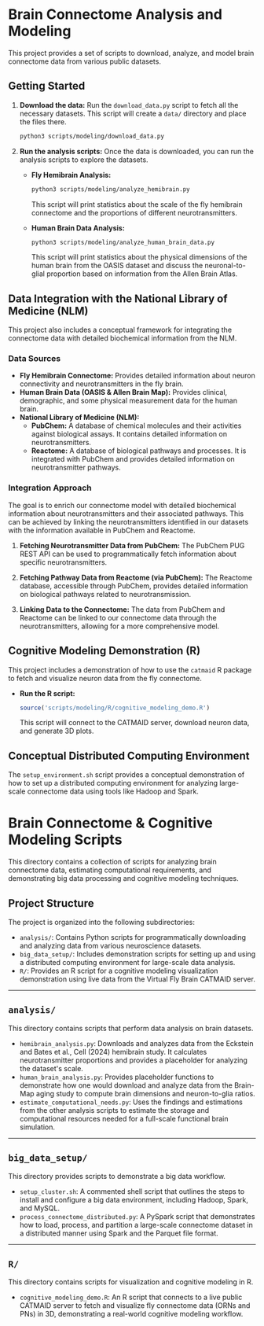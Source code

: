 # Brain Connectome Analysis and Modeling

This project provides a set of scripts to download, analyze, and model brain connectome data from various public datasets.

## Getting Started

1.  **Download the data:**
    Run the `download_data.py` script to fetch all the necessary datasets. This script will create a `data/` directory and place the files there.
    ```bash
    python3 scripts/modeling/download_data.py
    ```

2.  **Run the analysis scripts:**
    Once the data is downloaded, you can run the analysis scripts to explore the datasets.

    *   **Fly Hemibrain Analysis:**
        ```bash
        python3 scripts/modeling/analyze_hemibrain.py
        ```
        This script will print statistics about the scale of the fly hemibrain connectome and the proportions of different neurotransmitters.

    *   **Human Brain Data Analysis:**
        ```bash
        python3 scripts/modeling/analyze_human_brain_data.py
        ```
        This script will print statistics about the physical dimensions of the human brain from the OASIS dataset and discuss the neuronal-to-glial proportion based on information from the Allen Brain Atlas.

## Data Integration with the National Library of Medicine (NLM)

This project also includes a conceptual framework for integrating the connectome data with detailed biochemical information from the NLM.

### Data Sources

*   **Fly Hemibrain Connectome:** Provides detailed information about neuron connectivity and neurotransmitters in the fly brain.
*   **Human Brain Data (OASIS & Allen Brain Map):** Provides clinical, demographic, and some physical measurement data for the human brain.
*   **National Library of Medicine (NLM):**
    *   **PubChem:** A database of chemical molecules and their activities against biological assays. It contains detailed information on neurotransmitters.
    *   **Reactome:** A database of biological pathways and processes. It is integrated with PubChem and provides detailed information on neurotransmitter pathways.

### Integration Approach

The goal is to enrich our connectome model with detailed biochemical information about neurotransmitters and their associated pathways. This can be achieved by linking the neurotransmitters identified in our datasets with the information available in PubChem and Reactome.

1.  **Fetching Neurotransmitter Data from PubChem:**
    The PubChem PUG REST API can be used to programmatically fetch information about specific neurotransmitters.

2.  **Fetching Pathway Data from Reactome (via PubChem):**
    The Reactome database, accessible through PubChem, provides detailed information on biological pathways related to neurotransmission.

3.  **Linking Data to the Connectome:**
    The data from PubChem and Reactome can be linked to our connectome data through the neurotransmitters, allowing for a more comprehensive model.

## Cognitive Modeling Demonstration (R)

This project includes a demonstration of how to use the `catmaid` R package to fetch and visualize neuron data from the fly connectome.

*   **Run the R script:**
    ```R
    source('scripts/modeling/R/cognitive_modeling_demo.R')
    ```
    This script will connect to the CATMAID server, download neuron data, and generate 3D plots.

## Conceptual Distributed Computing Environment

The `setup_environment.sh` script provides a conceptual demonstration of how to set up a distributed computing environment for analyzing large-scale connectome data using tools like Hadoop and Spark.
# Brain Connectome & Cognitive Modeling Scripts

This directory contains a collection of scripts for analyzing brain connectome data, estimating computational requirements, and demonstrating big data processing and cognitive modeling techniques.

## Project Structure

The project is organized into the following subdirectories:

-   `analysis/`: Contains Python scripts for programmatically downloading and analyzing data from various neuroscience datasets.
-   `big_data_setup/`: Includes demonstration scripts for setting up and using a distributed computing environment for large-scale data analysis.
-   `R/`: Provides an R script for a cognitive modeling visualization demonstration using live data from the Virtual Fly Brain CATMAID server.

---

## `analysis/`

This directory contains scripts that perform data analysis on brain datasets.

-   `hemibrain_analysis.py`: Downloads and analyzes data from the Eckstein and Bates et al., Cell (2024) hemibrain study. It calculates neurotransmitter proportions and provides a placeholder for analyzing the dataset's scale.
-   `human_brain_analysis.py`: Provides placeholder functions to demonstrate how one would download and analyze data from the Brain-Map aging study to compute brain dimensions and neuron-to-glia ratios.
-   `estimate_computational_needs.py`: Uses the findings and estimations from the other analysis scripts to estimate the storage and computational resources needed for a full-scale functional brain simulation.

---

## `big_data_setup/`

This directory provides scripts to demonstrate a big data workflow.

-   `setup_cluster.sh`: A commented shell script that outlines the steps to install and configure a big data environment, including Hadoop, Spark, and MySQL.
-   `process_connectome_distributed.py`: A PySpark script that demonstrates how to load, process, and partition a large-scale connectome dataset in a distributed manner using Spark and the Parquet file format.

---

## `R/`

This directory contains scripts for visualization and cognitive modeling in R.

-   `cognitive_modeling_demo.R`: An R script that connects to a live public CATMAID server to fetch and visualize fly connectome data (ORNs and PNs) in 3D, demonstrating a real-world cognitive modeling workflow.
